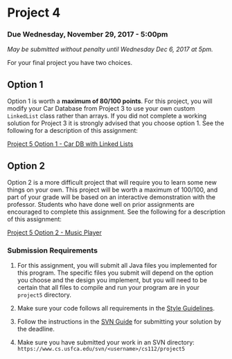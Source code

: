 Project 4
=========

### Due Wednesday, November 29, 2017 - 5:00pm
*May be submitted without penalty until Wednesday Dec 6, 2017 at 5pm.*

For your final project you have two choices. 

## Option 1

Option 1 is worth a **maximum of 80/100 points**. For this project, you will modify your Car Database from Project 3 to use your own custom `LinkedList` class rather than arrays. If you did not complete a working solution for Project 3 it is strongly advised that you choose option 1.  See the following for a description of this assignment:

[Project 5 Option 1 - Car DB with Linked Lists](p5o1.md)

## Option 2

Option 2 is a more difficult project that will require you to learn some new things on your own. This project will be worth a maximum of 100/100, and part of your grade will be based on an interactive demonstration with the professor. Students who have done well on prior assignments are encouraged to complete this assignment. See the following for a description of this assignment:

[Project 5 Option 2 - Music Player](p5o2.md)


### Submission Requirements

1. For this assignment, you will submit all Java files you implemented for this program. The specific files you submit will depend on the option you choose and the design you implement, but you will need to be certain that all files to compile and run your program are in your `project5` directory.
 
2. Make sure your code follows all requirements in the [Style Guidelines](https://github.com/CS112-F17/notes/blob/master/style.md).

3. Follow the instructions in the [SVN Guide](https://github.com/CS112-F17/notes/blob/master/svn_guide.md) for submitting your solution by the deadline.

4. Make sure you have submitted your work in an SVN directory: `https://www.cs.usfca.edu/svn/<username>/cs112/project5`
